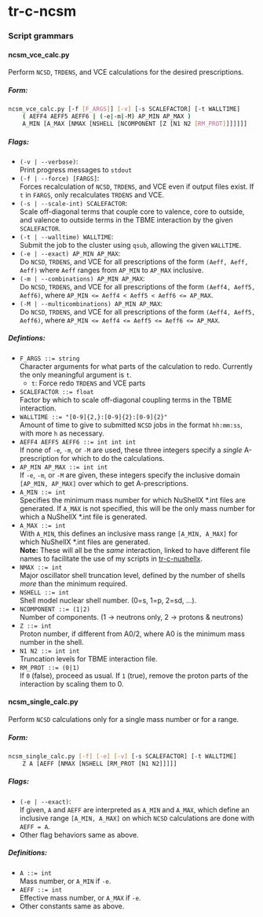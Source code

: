 # tr-c-ncsm
### Script grammars
#### ncsm_vce_calc.py
Perform `NCSD`, `TRDENS`, and VCE calculations for the desired
prescriptions.  
##### Form:
   ```bash
   ncsm_vce_calc.py [-f [F_ARGS]] [-v] [-s SCALEFACTOR] [-t WALLTIME]
       ( AEFF4 AEFF5 AEFF6 | (-e|-m|-M) AP_MIN AP_MAX )
       A_MIN [A_MAX [NMAX [NSHELL [NCOMPONENT [Z [N1 N2 [RM_PROT]]]]]]]
   ```

##### Flags:
* `(-v | --verbose)`:  
Print progress messages to `stdout`
* `(-f | --force) [FARGS]`:  
Forces recalculation of `NCSD`, `TRDENS`, and VCE even if output
files exist. If `t` in `FARGS`, only recalculates `TRDENS` and VCE.
* `(-s | --scale-int) SCALEFACTOR`:  
Scale off-diagonal terms that couple core to valence, core to
outside, and valence to outside terms in the TBME interaction by
the given `SCALEFACTOR`.
* `(-t | --walltime) WALLTIME`:  
Submit the job to the cluster using `qsub`, allowing the given
`WALLTIME`.
* `(-e | --exact) AP_MIN AP_MAX`:  
Do `NCSD`, `TRDENS`, and VCE for all prescriptions of the form
`(Aeff, Aeff, Aeff)` where `Aeff` ranges from `AP_MIN` to `AP_MAX`
inclusive.
* `(-m | --combinations) AP_MIN AP_MAX`:  
Do `NCSD`, `TRDENS`, and VCE for all prescriptions of the form
`(Aeff4, Aeff5, Aeff6)`, where
`AP_MIN <= Aeff4 < Aeff5 < Aeff6 <= AP_MAX`.
* `(-M | --multicombinations) AP_MIN AP_MAX`:  
Do `NCSD`, `TRDENS`, and VCE for all prescriptions of the form
`(Aeff4, Aeff5, Aeff6)`, where
`AP_MIN <= Aeff4 <= Aeff5 <= Aeff6 <= AP_MAX`.

##### Defintions:
* `F_ARGS ::= string`  
Character arguments for what parts of the calculation to
redo. Currently the only meaningful argument is `t`.
  * `t`: Force redo `TRDENS` and VCE parts
* `SCALEFACTOR ::= float`  
Factor by which to scale off-diagonal coupling terms in the TBME
interaction.
* `WALLTIME ::= "[0-9]{2,}:[0-9]{2}:[0-9]{2}"`  
Amount of time to give to submitted `NCSD` jobs in the format
`hh:mm:ss`, with more `h` as necessary.
* `AEFF4 AEFF5 AEFF6 ::= int int int`  
If none of `-e`, `-m`, or `-M` are used, these three integers specify
a *single* A-prescription for which to do the calculations.
* `AP_MIN AP_MAX ::= int int`  
If `-e`, `-m`, or `-M` are given, these integers specify the inclusive
domain `[AP_MIN, AP_MAX]` over which to get A-prescriptions.
* `A_MIN ::= int`  
Specifies the minimum mass number for which NuShellX \*.int files
are generated. If `A_MAX` is not specified, this will be the only mass
number for which a NuShellX \*.int file is generated.
* `A_MAX ::= int`  
With `A_MIN`, this defines an inclusive mass range `[A_MIN, A_MAX]`
for which NuShellX \*.int files are generated.  
**Note:** These will all be the *same* interaction, linked to have
different file names to facilitate the use of my scripts in
[tr-c-nushellx](https://github.com/dilynfullerton/tr-c-nushellx).
* `NMAX ::= int`  
Major oscillator shell truncation level, defined by the number of
shells *more* than the minimum required.
* `NSHELL ::= int`  
Shell model nuclear shell number. (0=s, 1=p, 2=sd, ...).
* `NCOMPONENT ::= (1|2)`  
Number of components. (1 -> neutrons only, 2 -> protons & neutrons)
* `Z ::= int`  
Proton number, if different from A0/2, where A0 is the minimum mass
number in the shell.
* `N1 N2 ::= int int`  
Truncation levels for TBME interaction file.
* `RM_PROT ::= (0|1)`  
If `0` (false), proceed as usual. If `1` (true), remove the proton
parts of the interaction by scaling them to 0.

#### ncsm_single_calc.py
Perform `NCSD` calculations only for a single mass number or for a range.
##### Form:
   ```bash
   ncsm_single_calc.py [-f] [-e] [-v] [-s SCALEFACTOR] [-t WALLTIME]
       Z A [AEFF [NMAX [NSHELL [RM_PROT [N1 N2]]]]]
   ```

##### Flags:
* `(-e | --exact)`:  
If given, `A` and `AEFF` are interpreted as `A_MIN` and `A_MAX`, which
define an inclusive range `[A_MIN, A_MAX]` on which `NCSD`
calculations are done with `AEFF = A`.
* Other flag behaviors same as above.

##### Definitions:
* `A ::= int`  
Mass number, or `A_MIN` if `-e`.
* `AEFF ::= int`  
Effective mass number, or `A_MAX` if `-e`.
* Other constants same as above.
